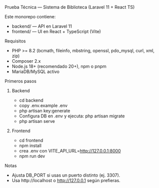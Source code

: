 Prueba Técnica — Sistema de Biblioteca (Laravel 11 + React TS)

Este monorepo contiene:
- backend/ — API en Laravel 11
- frontend/ — UI en React + TypeScript (Vite)

Requisitos
- PHP >= 8.2 (bcmath, fileinfo, mbstring, openssl, pdo_mysql, curl, xml, zip)
- Composer 2.x
- Node.js 18+ (recomendado 20+), npm o pnpm
- MariaDB/MySQL activo

Primeros pasos
1) Backend
   - cd backend
   - copy .env.example .env
   - php artisan key:generate
   - Configura DB en .env y ejecuta: php artisan migrate
   - php artisan serve

2) Frontend
   - cd frontend
   - npm install
   - crea .env con VITE_API_URL=http://127.0.0.1:8000
   - npm run dev

Notas
- Ajusta DB_PORT si usas un puerto distinto (ej. 3307).
- Usa http://localhost o http://127.0.0.1 según prefieras.


